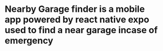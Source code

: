 # Nearby Garage finder is a mobile app powered by react native expo used to find a near garage incase of emergency
